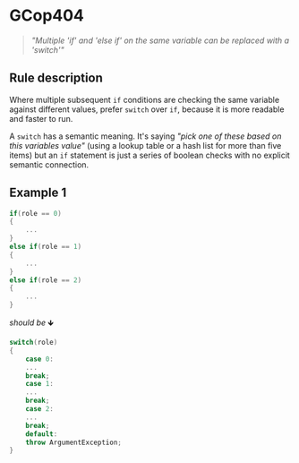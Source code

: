 ﻿# GCop404

> *"Multiple 'if' and 'else if' on the same variable can be replaced with a 'switch'"*


## Rule description
Where multiple subsequent `if` conditions are checking the same variable against different values, prefer `switch` over `if`, because it is more readable and faster to run.

A `switch` has a semantic meaning. It's saying *"pick one of these based on this variables value"* (using a lookup table or a hash list for more than five items) but an `if` statement is just a series of boolean checks with no explicit semantic connection.

## Example 1
```csharp
if(role == 0)
{
    ...
}
else if(role == 1)
{
    ...
}
else if(role == 2)
{
    ...
}
```
*should be* 🡻

```csharp
switch(role)
{
    case 0:
    ...
    break;
    case 1:
    ...
    break;
    case 2:
    ...
    break;
    default:
    throw ArgumentException;
}
```
